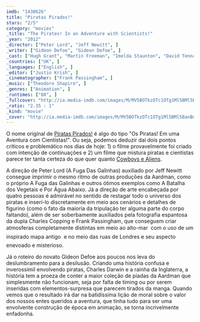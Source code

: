 ```yaml
---
imdb: "1430626"
title: "Piratas Pirados!"
stars: "2/5"
category: "movies"
_title: "The Pirates! In an Adventure with Scientists!"
_year: "2012"
_director: ["Peter Lord", "Jeff Newitt", ]
_writer: ["Gideon Defoe", "Gideon Defoe", ]
_cast: ["Hugh Grant", "Martin Freeman", "Imelda Staunton", "David Tennant", "Jeremy Piven", "Salma Hayek", "Lenny Henry", "Brian Blessed", "Russell Tovey", ]
_countries: ["UK", ]
_languages: ["English", ]
_editor: ["Justin Krish", ]
_cinematographer: ["Frank Passingham", ]
_music: ["Theodore Shapiro", ]
_genres: ["Animation", ]
_runtimes: ["88", ]
_fullcover: "http://ia.media-imdb.com/images/M/MV5BOTkzOTc1OTg1Ml5BMl5BanBnXkFtZTcwMjg2ODcwNg@@.jpg"
_ratio: "2.35 : 1"
_kind: "movie"
_cover: "http://ia.media-imdb.com/images/M/MV5BOTkzOTc1OTg1Ml5BMl5BanBnXkFtZTcwMjg2ODcwNg@@._V1._SX94_SY140_.jpg"
---
```

O nome original de [Piratas Pirados!](/piratas-pirados) é algo do tipo "Os Piratas! Em uma Aventura com Cientistas!". Ou seja, podemos deduzir daí dois pontos críticos e problemático nos dias de hoje: 1) o filme provavelmente foi criado com intenção de continuações e 2) um filme que mistura piratas e cientistas parece ter tanta certeza do que quer quanto [Cowboys e Aliens](/cowboys-e-aliens).

A direção de Peter Lord (A Fuga Das Galinhas) auxiliado por Jeff Newitt consegue imprimir o mesmo ritmo de outras produções da Aardman, como o próprio A Fuga das Galinhas e outros ótimos exemplos como A Batalha dos Vegetais e Por Água Abaixo. Já a direção de arte encabeçada por quatro pessoas é admirável no sentido de restagar todo o universo dos piratas e inserí-lo discretamente em meio aos cenários e detalhes de figurino (como o fato da maioria da tripulação ter alguma parte do corpo faltando), além de ser soberbamente auxiliados pela fotografia espantosa da dupla Charles Copping e Frank Passingham, que conseguem criar atmosferas completamente distintas em meio ao alto-mar  com o uso de um inspirado mapa antigo  e no meio das ruas de Londres e seu aspecto enevoado e misterioso.

Já o roteiro do novato Gideon Defoe aos poucos nos leva do deslumbramento para a desilusão. Criando uma história confusa e inverossímil envolvendo piratas, Charles Darwin e a rainha da Inglaterra, a história tem a proeza de conter a maior coleção de piadas da Aardman que simplesmente não funcionam, seja por falta de timing ou por serem inseridas com elementos-surpresa que parecem tirados da manga. Quando vemos que o resultado irá dar na batidíssima lição de moral sobre o valor dos nossos entes queridos a aventura, que tinha tudo para ser uma envolvente construção de época em animação, se torna incrivelmente enfadonha.

